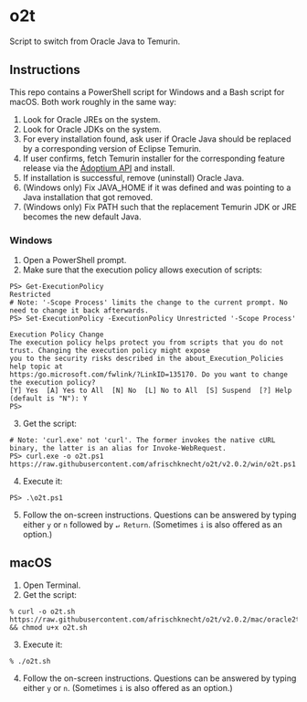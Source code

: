# o2t
Script to switch from Oracle Java to Temurin.

## Instructions
This repo contains a PowerShell script for Windows and a Bash script for macOS. Both work roughly in the same way:

1. Look for Oracle JREs on the system.
2. Look for Oracle JDKs on the system.
3. For every installation found, ask user if Oracle Java should be replaced by a corresponding version of Eclipse Temurin.
4. If user confirms, fetch Temurin installer for the corresponding feature release via the [Adoptium API](https://api.adoptium.net/) and install.
5. If installation is successful, remove (uninstall) Oracle Java.
6. (Windows only) Fix JAVA_HOME if it was defined and was pointing to a Java installation that got removed.
7. (Windows only) Fix PATH such that the replacement Temurin JDK or JRE becomes the new default Java.

### Windows
1. Open a PowerShell prompt.
2. Make sure that the execution policy allows execution of scripts:
```
PS> Get-ExecutionPolicy
Restricted
# Note: '-Scope Process' limits the change to the current prompt. No need to change it back afterwards.
PS> Set-ExecutionPolicy -ExecutionPolicy Unrestricted '-Scope Process'

Execution Policy Change
The execution policy helps protect you from scripts that you do not trust. Changing the execution policy might expose
you to the security risks described in the about_Execution_Policies help topic at
https:/go.microsoft.com/fwlink/?LinkID=135170. Do you want to change the execution policy?
[Y] Yes  [A] Yes to All  [N] No  [L] No to All  [S] Suspend  [?] Help (default is "N"): Y
PS>
```
3. Get the script:
```
# Note: 'curl.exe' not 'curl'. The former invokes the native cURL binary, the latter is an alias for Invoke-WebRequest.
PS> curl.exe -o o2t.ps1 https://raw.githubusercontent.com/afrischknecht/o2t/v2.0.2/win/o2t.ps1
```
4. Execute it:
```
PS> .\o2t.ps1
```
5. Follow the on-screen instructions. Questions can be answered by typing either `y` or `n` followed by `↵ Return`. (Sometimes `i` is also offered as an option.)

## macOS
1. Open Terminal.
2. Get the script:
```
% curl -o o2t.sh https://raw.githubusercontent.com/afrischknecht/o2t/v2.0.2/mac/oracle2temurin.sh && chmod u+x o2t.sh
```
3. Execute it:
```
% ./o2t.sh
```
4. Follow the on-screen instructions. Questions can be answered by typing either `y` or `n`. (Sometimes `i` is also offered as an option.)
